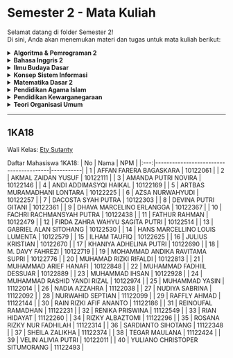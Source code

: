 # Semester 2 - Mata Kuliah
Selamat datang di folder Semester 2!  
Di sini, Anda akan menemukan materi dan tugas untuk mata kuliah berikut:

<details>
  <summary><strong>Algoritma & Pemrograman 2</strong></summary>
  
  - Algoritma & Pemrograman 2A
    - Dosen Pengampu: [Rizki Ariyani, SKOM., MMSI.,](http://rizkiariyani.staff.gunadarma.ac.id/)
    - [Materi](https://drive.google.com/drive/folders/1HlYTXt_DdcxvpfGP6MkECHxwoX1OntfQ?usp=drive_link)
    
  - Algoritma & Pemrograman 2B
    - Dosen Pengampu: [Ety Sutanty](http://ety_s.staff.gunadarma.ac.id/)
    - [Materi](https://drive.google.com/drive/folders/1HlYTXt_DdcxvpfGP6MkECHxwoX1OntfQ?usp=drive_link)
    
  - Algoritma & Pemrograman 2C
    - Dosen Pengampu: [Rizki Ariyani, SKOM., MMSI.,](http://rizkiariyani.staff.gunadarma.ac.id/)
    - [Materi](https://drive.google.com/drive/folders/1bDHRok2um_4DzJJ_vpRuaeLNQOFLIsOr?usp=drive_link)
</details>

<details>
  <summary><strong>Bahasa Inggris 2</strong></summary>

  - Dosen Pengampu: [Irsya Indiwara](http://irsya_indiwara.staff.gunadarma.ac.id/)
  - [Materi](https://drive.google.com/drive/folders/1MrHug_vaO1xv5zaG9EzrILZzO0jchPZy?usp=drive_link)
</details>

<details>
  <summary><strong>Ilmu Budaya Dasar</strong></summary>

  - Dosen Pengampu: [Dimas Radhitio Atmohadikusumo](http://atmohadikusumo.staff.gunadarma.ac.id/)
  - [Materi](https://drive.google.com/drive/folders/1bMNjZM4PHK1pd-TlghqGV6zaIy17MA4W?usp=drive_link)
</details>

<details>
  <summary><strong>Konsep Sistem Informasi</strong></summary>

  - Konsep Sistem Informasi A
    - Dosen Pengampu: [Esti Setyaningsih, SKOM, MMSI](http://esti.staff.gunadarma.ac.id/)
    - [Materi](https://drive.google.com/drive/folders/1ni0wZ3PHLRWoIBsVD1zMiuFwsl909v7G?usp=drive_link)

  - Konsep Sistem Informasi B
    - Dosen Pengampu: [Dr. Pipit Dewi Arnesia, SKom., MMSI.](http://pdarnesia.staff.gunadarma.ac.id/)
    - [Materi](https://drive.google.com/drive/folders/12I0rO2ih4F-2YToPNTLBOZYlUzn1XqFx?usp=drive_link)

  - Konsep Sistem Informasi C
    - Dosen Pengampu: [Winarsih](http://winarsih.staff.gunadarma.ac.id/)
    - [Materi](https://drive.google.com/drive/folders/1eP7A60DZrw2JRL8deeW3d1_jJJCVVy9a?usp=drive_link)
</details>

<details>
  <summary><strong>Matematika Dasar 2</strong></summary>

  - Matematika Dasar 2A
    - Dosen Pengampu: [Juniarso, ST., MT](http://juniarso.staff.gunadarma.ac.id/)
    - [Materi](https://drive.google.com/drive/folders/1-7FD0H-6IfzQ0Ueqrgtx9FNCkqOLs6b2?usp=drive_link)

  - Matematika Dasar 2B
    - Dosen Pengampu: [Erfiana Wahyuningsih, ST., MT](http://erfiana_wahyuningsih.staff.gunadarma.ac.id/)
    - [Materi](https://drive.google.com/drive/folders/1vQvJH6roAWba2x32oAhzAj56-src1vtm?usp=drive_link)
</details>

<details>
  <summary><strong>Pendidikan Agama Islam</strong></summary>

  - Dosen Pengampu: [Novianto, MA.Hum](http://novianto.staff.gunadarma.ac.id/)
  - [Materi](https://drive.google.com/drive/folders/1m4kHEasseAxiU2pCs90VIyVA0r7HurZc?usp=drive_link)
</details>

<details>
  <summary><strong>Pendidikan Kewarganegaraan</strong></summary>

  - Dosen Pengampu: [Muhamad Farid Mahmud, SE, MM](http://mfarid.staff.gunadarma.ac.id/)
  - [Materi](https://drive.google.com/drive/folders/1m2VWBkYMnyW6RCbNW17F4l_KbS5bXtxl?usp=drive_link)
</details>

<details>
  <summary><strong>Teori Organisasi Umum</strong></summary>

  - Dosen Pengampu: [Angga Putri Ekanova](http://angga_putri.staff.gunadarma.ac.id/)
  - [Materi](https://drive.google.com/drive/folders/1ZSxO5GoWRabuWMksDvG_RpqqSdod3yVb?usp=drive_link)
</details>

---
## 1KA18
Wali Kelas: [Ety Sutanty](http://ety_s.staff.gunadarma.ac.id/)

Daftar Mahasiswa 1KA18:
| No  | Nama                                   | NPM       |
|:---:|----------------------------------------|-----------|
|  1  | AFFAN FARERA BAGASKARA                 | 10122061  |
|  2  | AKMAL ZAIDAN YUSUF                     | 10122111  |
|  3  | AMANDA PUTRI NOVIRA                    | 10122146  |
|  4  | ANDI ADDIMASYQI HAIKAL                 | 10122169  |
|  5  | ARTBAS MURAMADHANI LONTARA             | 10122225  |
|  6  | AZSA NURWAHYUDI                        | 10122257  |
|  7  | DACOSTA SYAH PUTRA                     | 10122303  |
|  8  | DEVINA PUTRI GITANI                    | 10122361  |
|  9  | DHAVA MARCELINO ERLANGGA               | 10122367  |
| 10  | FACHRI RACHMANSYAH PUTRA               | 10122438  |
| 11  | FATHUR RAHMAN                          | 10122479  |
| 12  | FIRDA ZAHRA WAHYU SAGITA PUTRI         | 10122514  |
| 13  | GABRIEL ALAN SITOHANG                  | 10122530  |
| 14  | HANS MARCELLINO LOUIS LUMENTA          | 10122579  |
| 15  | ILHAM TAUFIQ                           | 10122625  |
| 16  | JULIUS KRISTIAN                        | 10122670  |
| 17  | KHANIYA ADHELINA PUTRI                 | 10122690  |
| 18  | M. DAVY FAHREZI                        | 10122719  |
| 19  | MOHAMMAD ANDIKA RAVITAMA SUPRI         | 10122776  |
| 20  | MUHAMAD RIZKI RIFALDI                  | 10122813  |
| 21  | MUHAMMAD ARIEF HANAFI                  | 10122848  |
| 22  | MUHAMMAD FADHIIL DESSUAR               | 10122889  |
| 23  | MUHAMMAD IHSAN                         | 10122928  |
| 24  | MUHAMMAD RASHID YANDI RIZAL            | 10122974  |
| 25  | MUHAMMAD YASIN                         | 11122014  |
| 26  | NADIA AZZAHRA                          | 11122038  |
| 27  | NUDIYA SABRINA                         | 11122092  |
| 28  | NURWAHID SEPTIAN                       | 11122099  |
| 29  | RAFFLY AHMAD                           | 11122144  |
| 30  | RAIN RIZKI AFIF ANANTO                 | 11122186  |
| 31  | REINOUFAL RAMADHAN                     | 11122231  |
| 32  | RENIKA PRISWINA                        | 11122549  |
| 33  | RIAN HIDAYAT                           | 11122260  |
| 34  | RIZKY ALBAZTOMI                        | 11122296  |
| 35  | ROSANA RIZKY NUR FADHILAH              | 11122314  |
| 36  | SARDIANTO SIHOTANG                     | 11122348  |
| 37  | SHEILA ZALIKHA                         | 11122374  |
| 38  | TEGAR MAULANA                          | 11122424  |
| 39  | VELIN ALIVIA PUTRI                     | 10122011  |
| 40  | YULIANO CHRISTOPER SITUMORANG          | 11122493  |


